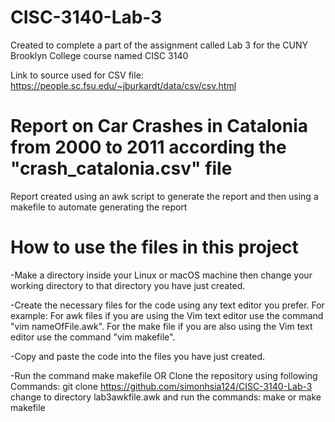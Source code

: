 # CISC-3140-Lab-3
Created to complete a part of the assignment called Lab 3 for the CUNY Brooklyn College course named CISC 3140

Link to source used for CSV file: https://people.sc.fsu.edu/~jburkardt/data/csv/csv.html

# Report on Car Crashes in Catalonia from 2000 to 2011 according the "crash_catalonia.csv" file

Report created using an awk script to generate the report and then using a makefile to automate generating the report

# How to use the files in this project
  -Make a directory inside your Linux or macOS machine then change your working directory to that directory you have just created.
  
  -Create the necessary files for the code using any text editor you prefer.
  For example:
  For awk files if you are using the Vim text editor use the command "vim nameOfFile.awk".
  For the make file if you are also using the Vim text editor use the command "vim makefile".
  
  -Copy and paste the code into the files you have just created.
  
  -Run the command make makefile
  OR 
  Clone the repository using following Commands:
  git clone https://github.com/simonhsia124/CISC-3140-Lab-3
  change to directory lab3awkfile.awk
  and run the commands:
  make
  or 
  make makefile
